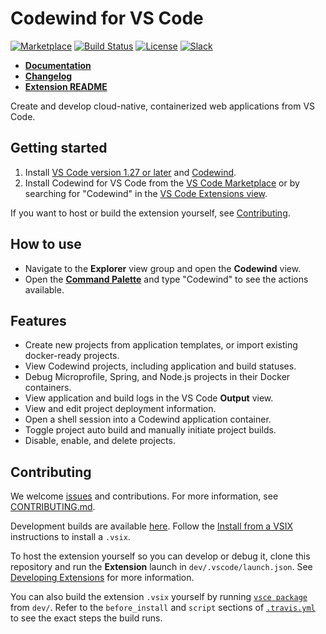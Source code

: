 # Codewind for VS Code

[![Marketplace](https://img.shields.io/vscode-marketplace/v/IBM.codewind.svg?label=marketplace&logo=visual-studio-code)](https://marketplace.visualstudio.com/items?itemName=IBM.codewind)
[![Build Status](https://img.shields.io/travis/com/microclimate-dev2ops/codewind-vscode/master.svg?logo=travis&label=build)](https://travis-ci.com/microclimate-dev2ops/codewind-vscode)
[![License](https://img.shields.io/badge/License-EPL%202.0-red.svg?label=license&logo=eclipse)](https://www.eclipse.org/legal/epl-2.0/)
[![Slack](https://img.shields.io/badge/ibm--cloud--tech-blue.svg?logo=slack&label=slack)](https://slack-invite-ibm-cloud-tech.mybluemix.net/)

- **[Documentation](https://microclimate.dev/codewindtechpreview)**
- **[Changelog](https://github.com/microclimate-dev2ops/codewind-vscode/blob/master/CHANGELOG.md)**
- **[Extension README](https://github.com/microclimate-dev2ops/codewind-vscode/blob/master/dev/README.md)**

Create and develop cloud-native, containerized web applications from VS Code.

## Getting started

1. Install [VS Code version 1.27 or later](https://code.visualstudio.com/download) and [Codewind](https://microclimate.dev/codewindtechpreview).
2. Install Codewind for VS Code from the [VS Code Marketplace](https://marketplace.visualstudio.com/items?itemName=IBM.codewind-tools) or by searching for "Codewind" in the [VS Code Extensions view](https://code.visualstudio.com/docs/editor/extension-gallery#_browse-for-extensions).

If you want to host or build the extension yourself, see [Contributing](#contributing).

## How to use
- Navigate to the **Explorer** view group and open the **Codewind** view.
- Open the [**Command Palette**](https://code.visualstudio.com/docs/getstarted/userinterface#_command-palette) and type "Codewind" to see the actions available.

## Features
- Create new projects from application templates, or import existing docker-ready projects.
- View Codewind projects, including application and build statuses.
- Debug Microprofile, Spring, and Node.js projects in their Docker containers.
- View application and build logs in the VS Code **Output** view.
- View and edit project deployment information.
- Open a shell session into a Codewind application container.
- Toggle project auto build and manually initiate project builds.
- Disable, enable, and delete projects.

## Contributing
We welcome [issues](https://github.com/microclimate-dev2ops/codewind-vscode/issues) and contributions. For more information, see [CONTRIBUTING.md](https://github.com/microclimate-dev2ops/codewind-vscode/tree/master/CONTRIBUTING.md).

Development builds are available [here](https://public.dhe.ibm.com/ibmdl/export/pub/software/microclimate/vscode-tools/nightly/). Follow the [Install from a VSIX](https://code.visualstudio.com/docs/editor/extension-gallery#_install-from-a-vsix) instructions to install a `.vsix`.

To host the extension yourself so you can develop or debug it, clone this repository and run the **Extension** launch in `dev/.vscode/launch.json`. See [Developing Extensions](https://code.visualstudio.com/docs/extensions/developing-extensions) for more information.

You can also build the extension `.vsix` yourself by running [`vsce package`](https://code.visualstudio.com/api/working-with-extensions/publishing-extension#packaging-extensions) from `dev/`. Refer to the `before_install` and `script` sections of [`.travis.yml`](https://github.com/microclimate-dev2ops/codewind-vscode/blob/master/.travis.yml) to see the exact steps the build runs.
